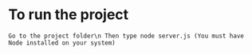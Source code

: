 # To run the project

`Go to the project folder\n
Then type node server.js
(You must have Node installed on your system)`
